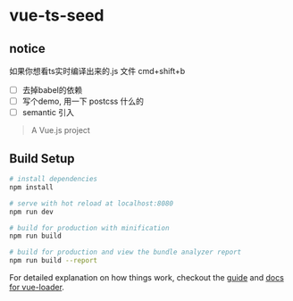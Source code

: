 # vue-ts-seed

## notice
如果你想看ts实时编译出来的.js 文件 cmd+shift+b 
- [ ] 去掉babel的依赖
- [ ] 写个demo, 用一下 postcss 什么的
- [ ] semantic 引入

> A Vue.js project

## Build Setup

``` bash
# install dependencies
npm install

# serve with hot reload at localhost:8080
npm run dev

# build for production with minification
npm run build

# build for production and view the bundle analyzer report
npm run build --report
```

For detailed explanation on how things work, checkout the [guide](http://vuejs-templates.github.io/webpack/) and [docs for vue-loader](http://vuejs.github.io/vue-loader).
